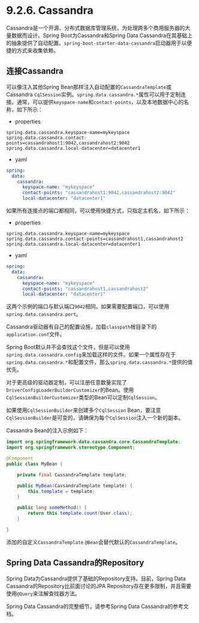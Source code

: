 # 9.2.6. Cassandra

Cassandra是一个开源、分布式数据库管理系统，为处理跨多个商用服务器的大量数据而设计。Spring Boot为Cassandra和Spring Data Cassandra在其基础上的抽象提供了自动配置。`spring-boot-starter-data-cassandra`启动器用于以便捷的方式来收集依赖。

## 连接Cassandra

可以像注入其他Spring Bean那样注入自动配置的`CassandraTemplate`或Cassandra `CqlSession`实例。`spring.data.cassandra.*`属性可以用于定制连接。通常，可以提供`keyspace-name`和`contact-points`，以及本地数据中心的名称，如下所示：

+ properties

```properties
spring.data.cassandra.keyspace-name=mykeyspace
spring.data.cassandra.contact-points=cassandrahost1:9042,cassandrahost2:9042
spring.data.cassandra.local-datacenter=datacenter1
```

+ yaml

```yaml
spring:
  data:
    cassandra:
      keyspace-name: "mykeyspace"
      contact-points: "cassandrahost1:9042,cassandrahost2:9042"
      local-datacenter: "datacenter1"
```

如果所有连接点的端口都相同，可以使用快捷方式，只指定主机名，如下所示：

+ properties

```properties
spring.data.cassandra.keyspace-name=mykeyspace
spring.data.cassandra.contact-points=cassandrahost1,cassandrahost2
spring.data.cassandra.local-datacenter=datacenter1
```

+ yaml

```yaml
spring:
  data:
    cassandra:
      keyspace-name: "mykeyspace"
      contact-points: "cassandrahost1,cassandrahost2"
      local-datacenter: "datacenter1"
```

<univ-note type="tip">

这两个示例的端口与默认端口`9042`相同。如果需要配置端口，可以使用`spring.data.cassandra.port`。

</univ-note>

<univ-note type="note">

Cassandra驱动器有自己的配置设施，加载`classpath`根目录下的`application.conf`文件。

Spring Boot默认并不会查找这个文件，但是可以使用`spring.data.cassandra.config`来加载这样的文件。如果一个属性存在于`spring.data.cassandra.*`和配置文件，那么`spring.data.cassandra.*`提供的值优先。

对于更高级的驱动器定制，可以注册任意数量实现了`DriverConfigLoaderBuilderCustomizer`的Bean。使用`CqlSessionBuilderCustomizer`类型的Bean可以定制`CqlSession`。

</univ-note>

<univ-note type="note">

如果使用`CqlSessionBuilder`来创建多个`CqlSession` Bean，要注意`CqlSessionBuilder`是可变的，请确保为每个`CqlSession`注入一个新的副本。

</univ-note>

Cassandra Bean的注入示例如下：

```java
import org.springframework.data.cassandra.core.CassandraTemplate;
import org.springframework.stereotype.Component;

@Component
public class MyBean {

    private final CassandraTemplate template;

    public MyBean(CassandraTemplate template) {
        this.template = template;
    }

    public long someMethod() {
        return this.template.count(User.class);
    }

}
```

添加的自定义`CassandraTemplate` `@Bean`会替代默认的`CassandraTemplate`。

## Spring Data Cassandra的Repository

Spring Data为Cassandra提供了基础的Repository支持。目前，Spring Data Cassandra的Repository比前面讨论的JPA Repository存在更多限制，并且需要使用`@Query`来注解查找器方法。

<univ-note type="tip">

Spring Data Cassandra的完整细节，请参考Spring Data Cassandra的参考文档。

</univ-note>
